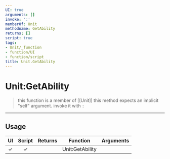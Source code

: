 ```yaml
---
UI: true
arguments: []
invoke: ':'
memberOf: Unit
methodname: GetAbility
returns: []
script: true
tags:
- Unit/_function
- function/UI
- function/script
title: Unit.GetAbility
---
```

# Unit:GetAbility
> this function is a member of [[Unit]]
> this method expects an implicit "self" argument. invoke it with `:`
-----
## Usage
|  UI | Script | Returns | Function | Arguments |
|:---:|:------:|-------:|:--------:|:---------|
|✓|✓||Unit:GetAbility||
